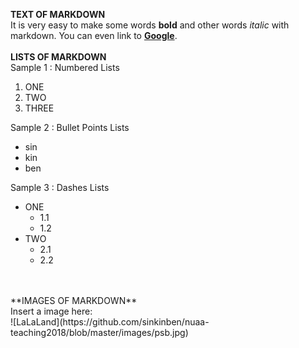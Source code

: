 **TEXT OF MARKDOWN**<br>
It is very easy to make some words **bold** and other words *italic* with markdown. You can even link to [**Google**](www.google.com).
<br>
<br>
**LISTS OF MARKDOWN**<br>
Sample 1 : Numbered Lists<br>
1. ONE<br>
2. TWO<br>
3. THREE<br>

Sample 2 : Bullet Points Lists<br>
* sin<br>
* kin<br>
* ben<br>

Sample 3 : Dashes Lists<br>
- ONE
  - 1.1
  - 1.2
- TWO
  - 2.1
  - 2.2
<br>
<br>
**IMAGES OF MARKDOWN**<br>
Insert a image here:<br>
![LaLaLand](https://github.com/sinkinben/nuaa-teaching2018/blob/master/images/psb.jpg)<br>


